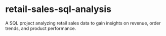 # retail-sales-sql-analysis
A SQL project analyzing retail sales data to gain insights on revenue, order trends, and product performance.
